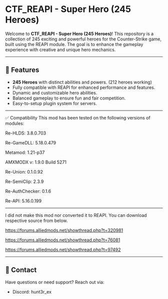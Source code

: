 # CTF_REAPI - Super Hero (245 Heroes)

Welcome to **CTF_REAPI - Super Hero (245 Heroes)**! This repository is a collection of 245 exciting and powerful heroes for the Counter-Strike game, built using the REAPI module. The goal is to enhance the gameplay experience with creative and unique hero mechanics.

---

## 🚀 Features

- **245 Heroes** with distinct abilities and powers. (212 heroes working)
- Fully compatible with REAPI for enhanced performance and features.
- Dynamic and customizable hero abilities.
- Balanced gameplay to ensure fun and fair competition.
- Easy-to-setup plugin system for servers.

---

✅ Compatibility
This mod has been tested on the following versions of modules:

Re-HLDS: 3.8.0.703

Re-GameDLL: 5.18.0.479

Metamod: 1.21-p37

AMXMODX v: 1.9.0 Build 5271

Re-Union: 0.1.0.92

Re-SemiClip: 2.3.9

Re-AuthChecker: 0.1.6

Re-API: 5.16.0.199


---

I did not make this mod nor converted it to REAPI. You can download respective source from below.

https://forums.alliedmods.net/showthread.php?t=320981

https://forums.alliedmods.net/showthread.php?t=76081

https://forums.alliedmods.net/showthread.php?t=97492


---

## 💬 Contact

Have questions or need support? Reach out via:

- Discord: hunt3r_ex
